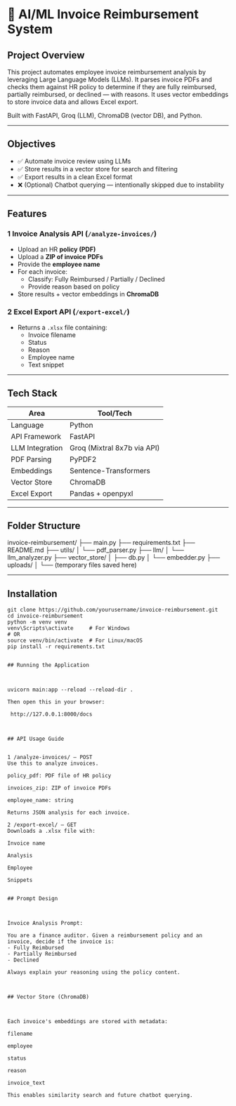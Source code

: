 # 🧾 AI/ML Invoice Reimbursement System

## Project Overview

This project automates employee invoice reimbursement analysis by leveraging Large Language Models (LLMs). It parses invoice PDFs and checks them against HR policy to determine if they are fully reimbursed, partially reimbursed, or declined — with reasons. It uses vector embeddings to store invoice data and allows Excel export.

Built with FastAPI, Groq (LLM), ChromaDB (vector DB), and Python.

---

## Objectives

- ✅ Automate invoice review using LLMs
- ✅ Store results in a vector store for search and filtering
- ✅ Export results in a clean Excel format
- ❌ (Optional) Chatbot querying — intentionally skipped due to instability

---

## Features

### 1 Invoice Analysis API (`/analyze-invoices/`)
- Upload an HR **policy (PDF)**
- Upload a **ZIP of invoice PDFs**
- Provide the **employee name**
- For each invoice:
  - Classify: Fully Reimbursed / Partially / Declined
  - Provide reason based on policy
- Store results + vector embeddings in **ChromaDB**

### 2 Excel Export API (`/export-excel/`)
- Returns a `.xlsx` file containing:
  - Invoice filename
  - Status
  - Reason
  - Employee name
  - Text snippet

---

## Tech Stack

| Area             | Tool/Tech                         |
|------------------|-----------------------------------|
| Language         | Python                            |
| API Framework    | FastAPI                           |
| LLM Integration  | Groq (Mixtral 8x7b via API)        |
| PDF Parsing      | PyPDF2                            |
| Embeddings       | Sentence-Transformers             |
| Vector Store     | ChromaDB                          |
| Excel Export     | Pandas + openpyxl                 |

---

## Folder Structure

invoice-reimbursement/
├── main.py
├── requirements.txt
├── README.md
├── utils/
│ └── pdf_parser.py
├── llm/
│ └── llm_analyzer.py
├── vector_store/
│ ├── db.py
│ └── embedder.py
├── uploads/
│ └── (temporary files saved here)



---

## Installation

```
git clone https://github.com/yourusername/invoice-reimbursement.git
cd invoice-reimbursement
python -m venv venv
venv\Scripts\activate     # For Windows
# OR
source venv/bin/activate  # For Linux/macOS
pip install -r requirements.txt


## Running the Application



uvicorn main:app --reload --reload-dir .

Then open this in your browser:

 http://127.0.0.1:8000/docs



## API Usage Guide


1 /analyze-invoices/ – POST
Use this to analyze invoices.

policy_pdf: PDF file of HR policy

invoices_zip: ZIP of invoice PDFs

employee_name: string

Returns JSON analysis for each invoice.

2 /export-excel/ – GET
Downloads a .xlsx file with:

Invoice name

Analysis

Employee

Snippets


## Prompt Design



Invoice Analysis Prompt:

You are a finance auditor. Given a reimbursement policy and an invoice, decide if the invoice is:
- Fully Reimbursed
- Partially Reimbursed
- Declined

Always explain your reasoning using the policy content.



## Vector Store (ChromaDB)



Each invoice's embeddings are stored with metadata:

filename

employee

status

reason

invoice_text

This enables similarity search and future chatbot querying.
